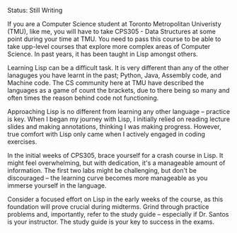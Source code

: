 Status: Still Writing

If you are a Computer Science student at Toronto Metropolitan Univeristy (TMU), like me, you will have to take CPS305 - Data Structures at some point during your time at TMU. You need to pass this course to be able to take upp-level courses that explore more complex areas of Computer Science. In past years, it has been taught in Lisp amongst others. 

Learning Lisp can be a difficult task. It is very different than any of the other lanaguges you have learnt in the past; Python, Java, Assembly code, and Machine code. The CS community here at TMU have described the languages as a game of count the brackets, due to there being so many and often times the reason behind code not functioning.

Approaching Lisp is no different from learning any other language – practice is key. When I began my journey with Lisp, I initially relied on reading lecture slides and making annotations, thinking I was making progress. However, true comfort with Lisp only came when I actively engaged in coding exercises.

In the initial weeks of CPS305, brace yourself for a crash course in Lisp. It might feel overwhelming, but with dedication, it's a manageable amount of information. The first two labs might be challenging, but don't be discouraged – the learning curve becomes more manageable as you immerse yourself in the language.

Consider a focused effort on Lisp in the early weeks of the course, as this foundation will prove crucial during midterms. Grind through practice problems and, importantly, refer to the study guide – especially if Dr. Santos is your instructor. The study guide is your key to success in the exams.

